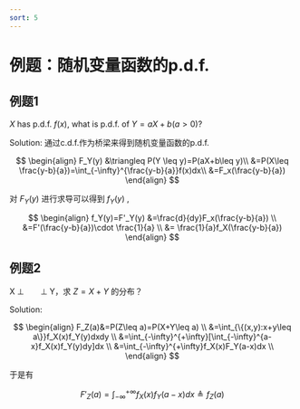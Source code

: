 ```yaml
---
sort: 5
---
```



# 例题：随机变量函数的p.d.f.

## 例题1

$X$ has p.d.f. $f(x)$, what is p.d.f. of $Y=aX+b (a>0)$?

Solution: 通过c.d.f.作为桥梁来得到随机变量函数的p.d.f.

$$
\begin{align}
F_Y(y) &\triangleq P(Y \leq y)=P(aX+b\leq y)\\
&=P(X\leq \frac{y-b}{a})=\int_{-\infty}^{\frac{y-b}{a}}f(x)dx\\
&=F_x(\frac{y-b}{a})
\end{align}
$$

对 $F_Y(y)$ 进行求导可以得到 $f_Y(y)$ ,

$$
\begin{align}
f_Y(y)=F'_Y(y) &=\frac{d}{dy}F_x(\frac{y-b}{a}) \\
&=F'(\frac{y-b}{a})\cdot \frac{1}{a} \\
&= \frac{1}{a}f_X(\frac{y-b}{a})
\end{align}
$$

## 例题2

X $\perp\,\!\,\!\,\!\,\!\,\!\,\!\,\!\!\!\!\perp$ Y，求 $Z=X+Y$ 的分布？

Solution:

$$
\begin{align}
F_Z(a)&=P(Z\leq a)=P(X+Y\leq a) \\
&=\int_{\{(x,y):x+y\leq a\}}f_X(x)f_Y(y)dxdy \\
&=\int_{-\infty}^{+\infty}[\int_{-\infty}^{a-x}f_X(x)f_Y(y)dy]dx \\
&=\int_{-\infty}^{+\infty}f_X(x)F_Y(a-x)dx \\
\end{align}
$$

于是有

$$
F'_Z(a)=\int_{-\infty}^{+\infty}f_X(x)f_Y(a-x)dx \triangleq f_Z(a)
$$